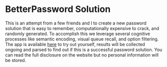 # BetterPassword Solution

This is an attempt from a few friends and I to create a new password solution that is easy to remember, computationally expensive to crack, and randomly generated. To accomplish this we leverage several cognitive processes like semantic encoding, visual queue recall, and option filtering. The app is available [here](https://nicklewanowicz.github.io/BetterPassword-HCI/) to try out yourself, results will be collected ongoing and parsed to find out if this is a successful password solution. You can read the full disclosure on the website but no personal information will be stored.
